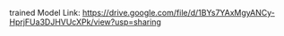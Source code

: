 trained Model Link: https://drive.google.com/file/d/1BYs7YAxMgyANCy-HprjFUa3DJHVUcXPk/view?usp=sharing
